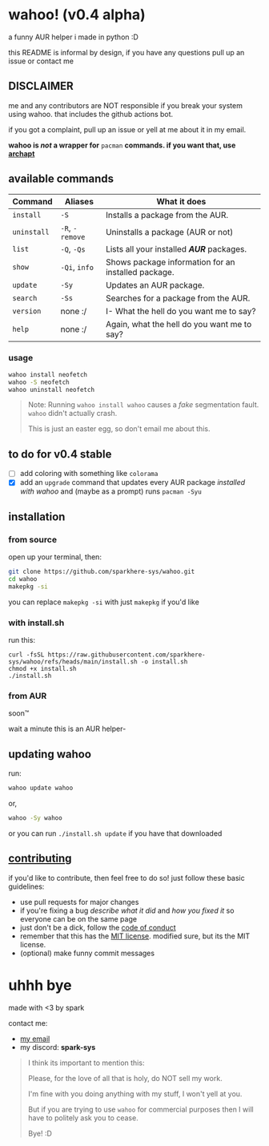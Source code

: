 # wahoo! (v0.4 alpha)
a funny AUR helper i made in python :D

this README is informal by design, if you have any questions pull up an issue or contact me

## DISCLAIMER
me and any contributors are NOT responsible if you break your system using wahoo. that includes the github actions bot.

if you got a complaint, pull up an issue or yell at me about it in my email.

**wahoo is *not* a wrapper for** `pacman` **commands. if you want that, use [archapt](https://github.com/sparkhere-sys/archapt/)**

## available commands
| Command | Aliases | What it does |
|---------|---------|--------------|
| `install` | `-S` | Installs a package from the AUR. |
| `uninstall` | `-R`, `-remove` | Uninstalls a package (AUR or not) |
| `list` | `-Q`, `-Qs` | Lists all your installed ***AUR*** packages. |
| `show` | `-Qi`, `info` | Shows package information for an installed package. |
| `update` | `-Sy` | Updates an AUR package. |
| `search` | `-Ss` | Searches for a package from the AUR. |
| `version` | none :/ | I- What the hell do you want me to say? |
| `help` | none :/ | Again, what the hell do you want me to say? |

### usage
```bash
wahoo install neofetch
wahoo -S neofetch
wahoo uninstall neofetch
```
> Note: Running `wahoo install wahoo` causes a *fake* segmentation fault. `wahoo` didn't actually crash.
>
> This is just an easter egg, so don't email me about this.

## to do for v0.4 stable

- [ ] add coloring with something like `colorama`
- [x] add an `upgrade` command that updates every AUR package *installed with wahoo* and (maybe as a prompt) runs `pacman -Syu`

## installation
### from source
open up your terminal, then:
```bash
git clone https://github.com/sparkhere-sys/wahoo.git
cd wahoo
makepkg -si
```
you can replace `makepkg -si` with just `makepkg` if you'd like

### with install.sh
run this:
```
curl -fsSL https://raw.githubusercontent.com/sparkhere-sys/wahoo/refs/heads/main/install.sh -o install.sh
chmod +x install.sh
./install.sh
```

### from AUR
soon™️

wait a minute this is an AUR helper-

## updating wahoo
run:
```bash
wahoo update wahoo
```
or,
```bash
wahoo -Sy wahoo
```
or you can run `./install.sh update` if you have that downloaded

## [contributing](https://github.com/sparkhere-sys/wahoo/blob/main/CONTRIBUTING.md)

if you'd like to contribute, then feel free to do so!
just follow these basic guidelines:

- use pull requests for major changes
- if you're fixing a bug *describe what it did* and *how you fixed it* so everyone can be on the same page
- just don't be a dick, follow the [code of conduct](https://github.com/sparkhere-sys/wahoo/blob/main/CODE_OF_CONDUCT.md)
- remember that this has the [MIT license](https://github.com/sparkhere-sys/wahoo/blob/main/LICENSE). modified sure, but its the MIT license.
- (optional) make funny commit messages

# uhhh bye
made with <3 by spark

contact me:

- [my email](mailto:spark-aur@proton.me)
- my discord: **spark-sys**

> I think its important to mention this:
> 
> Please, for the love of all that is holy, do NOT sell my work.
> 
> I'm fine with you doing anything with my stuff, I won't yell at you.
> 
> But if you are trying to use `wahoo` for commercial purposes then I will have to politely ask you to cease.
> 
> Bye! :D
